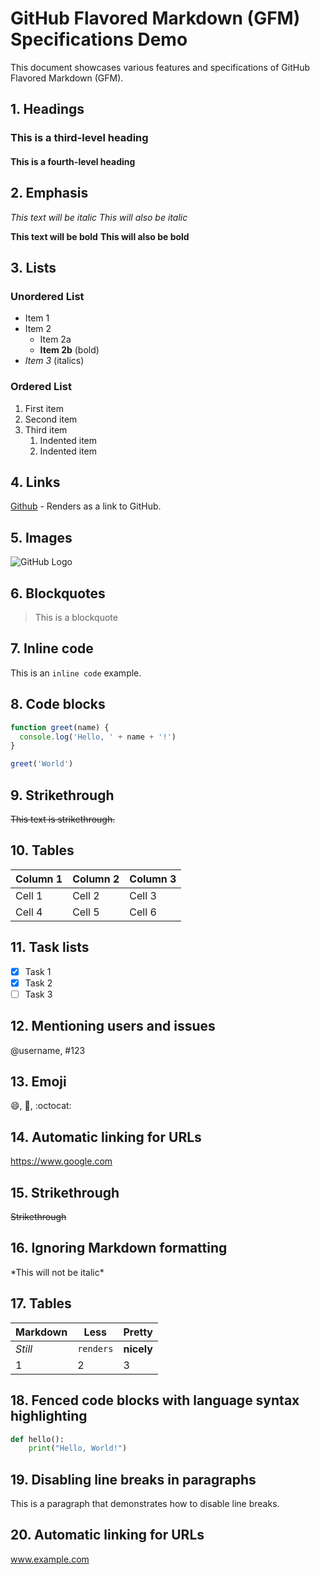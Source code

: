 # GitHub Flavored Markdown (GFM) Specifications Demo

This document showcases various features and specifications of GitHub Flavored Markdown (GFM).

## 1. Headings

### This is a third-level heading

#### This is a fourth-level heading

## 2. Emphasis

_This text will be italic_
_This will also be italic_

**This text will be bold**
**This will also be bold**

## 3. Lists

### Unordered List

- Item 1
- Item 2
  - Item 2a
  - **Item 2b** (bold)
- _Item 3_ (italics)

### Ordered List

1. First item
2. Second item
3. Third item
   1. Indented item
   2. Indented item

## 4. Links

[Github](https://github.com) - Renders as a link to GitHub.

## 5. Images

![GitHub Logo](https://github.githubassets.com/images/modules/logos_page/GitHub-Mark.png)

## 6. Blockquotes

> This is a blockquote

## 7. Inline code

This is an `inline code` example.

## 8. Code blocks

```javascript
function greet(name) {
  console.log('Hello, ' + name + '!')
}

greet('World')
```

## 9. Strikethrough

~~This text is strikethrough.~~

## 10. Tables

| Column 1 | Column 2 | Column 3 |
| -------- | -------- | -------- |
| Cell 1   | Cell 2   | Cell 3   |
| Cell 4   | Cell 5   | Cell 6   |

## 11. Task lists

- [x] Task 1
- [x] Task 2
- [ ] Task 3

## 12. Mentioning users and issues

@username, #123

## 13. Emoji

:smile:, :rocket:, :octocat:

## 14. Automatic linking for URLs

https://www.google.com

## 15. Strikethrough

~~Strikethrough~~

## 16. Ignoring Markdown formatting

\*This will not be italic\*

## 17. Tables

| Markdown | Less      | Pretty     |
| -------- | --------- | ---------- |
| _Still_  | `renders` | **nicely** |
| 1        | 2         | 3          |

## 18. Fenced code blocks with language syntax highlighting

```python
def hello():
    print("Hello, World!")
```

## 19. Disabling line breaks in paragraphs

This is a paragraph that demonstrates how to
disable line breaks.

## 20. Automatic linking for URLs

www.example.com
